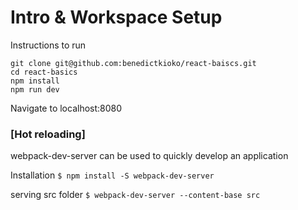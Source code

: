 # Intro & Workspace Setup

Instructions to run
```
git clone git@github.com:benedictkioko/react-baiscs.git
cd react-basics
npm install
npm run dev
```
Navigate to localhost:8080

### [Hot reloading]

webpack-dev-server can be used to quickly develop an application

Installation
`$ npm install -S webpack-dev-server`

serving src folder
`$ webpack-dev-server --content-base src`